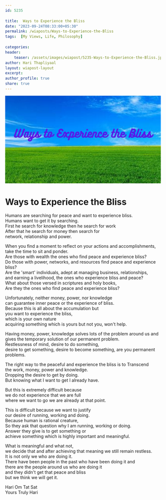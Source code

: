 ```yaml
---        
id: 5235        
      
title:  Ways to Experience the Bliss          
date: "2023-09-24T08:33:00+05:30"        
permalink: /wiaposts/Ways-to-Experience-the-Bliss      
tags:  [My Views, Life, Philosophy]         
        
categories:        
header:        
    teaser: /assets/images/wiapost/5235-Ways-to-Experience-the-Bliss.jpg        
author: Hari Thapliyaal        
layout: wiapost-layout
excerpt:        
author_profile: true        
share: true        
---        
```

        
![Ways to Experience the Bliss](/assets/images/wiapost/5235-Ways-to-Experience-the-Bliss.jpg)             
        
# Ways to Experience the Bliss    
    
Humans are searching for peace and want to experience bliss.    
Humans want to get it by searching.    
First he search for knowledge then he search for work    
After that he search for money then search for     
network, relationship and power.    
    
    
When you find a moment to reflect on your actions and accomplishments,    
take the time to sit and ponder.    
Are those with wealth the ones who find peace and experience bliss?    
Do those with power, networks, and resources find peace and experience bliss?    
Are the 'smart' individuals, adept at managing business, relationships,    
and earning a livelihood, the ones who experience bliss and peace?    
What about those versed in scriptures and holy books,    
Are they the ones who find peace and experience bliss?    
    
    
Unfortunately, neither money, power, nor knowledge    
can guarantee inner peace or the experience of bliss.      
Because this is all about the accumulation but    
you want to experience the bliss,    
which is your own nature    
acquiring something which is yours but not you, won't help.    
    
    
Having money, power, knowledge solves lots of the problem around us and    
gives the temporary solution of our permanent problem.    
Restlessness of mind, desire to do something,    
desire to get something, desire to become something, are you permanent problems.    
    
    
The right way to the peaceful and experience the bliss is to Transcend    
the work, money, power and knowledge.    
Dropping the desire to get by doing.    
But knowing what I want to get I already have.    
    
    
But this is extremely difficult because    
we do not experience that we are full    
where we want to go we are already at that point.    
    
    
This is difficult because we want to justify    
our desire of running, working and doing.    
Because human is rational creature,    
So they ask that question why I am running, working or doing.    
Answer they give is to get something or    
achieve something which is highly important and meaningful.    
    
    
What is meaningful and what not,    
we decide that and after achieving that meaning we still remain restless.    
It is not only we who are doing it.    
There have been people in the past who have been doing it and    
there are the people around us who are doing it    
and they didn't get that peace and bliss     
but we think we will get it.    
    
    
Hari Om Tat Sat    
Yours Truly Hari    
    








